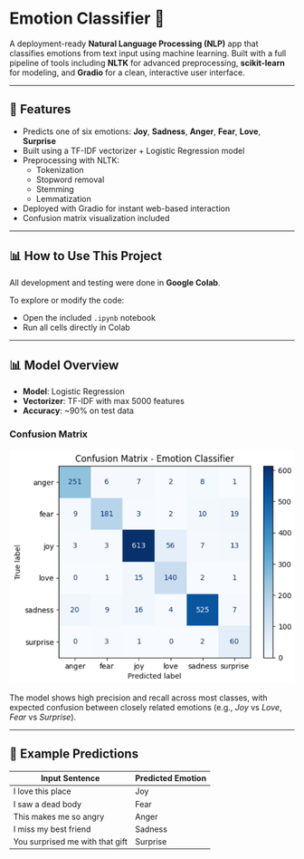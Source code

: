 # Emotion Classifier 💬

A deployment-ready **Natural Language Processing (NLP)** app that classifies emotions from text input using machine learning. Built with a full pipeline of tools including **NLTK** for advanced preprocessing, **scikit-learn** for modeling, and **Gradio** for a clean, interactive user interface.

---

## 🚀 Features

- Predicts one of six emotions: **Joy**, **Sadness**, **Anger**, **Fear**, **Love**, **Surprise**
- Built using a TF-IDF vectorizer + Logistic Regression model
- Preprocessing with NLTK:
  - Tokenization
  - Stopword removal
  - Stemming
  - Lemmatization
- Deployed with Gradio for instant web-based interaction
- Confusion matrix visualization included

---

## 📊 How to Use This Project

All development and testing were done in **Google Colab**.

To explore or modify the code:
- Open the included `.ipynb` notebook
- Run all cells directly in Colab


---

## 📊 Model Overview

- **Model**: Logistic Regression
- **Vectorizer**: TF-IDF with max 5000 features
- **Accuracy**: ~90% on test data

### Confusion Matrix

![Confusion Matrix](confusion_matrix.png)

The model shows high precision and recall across most classes, with expected confusion between closely related emotions (e.g., *Joy* vs *Love*, *Fear* vs *Surprise*).

---

## 🧾 Example Predictions

| Input Sentence                     | Predicted Emotion |
|-----------------------------------|-------------------|
| I love this place                 | Joy               |
| I saw a dead body                 | Fear              |
| This makes me so angry           | Anger             |
| I miss my best friend            | Sadness           |
| You surprised me with that gift  | Surprise          |


